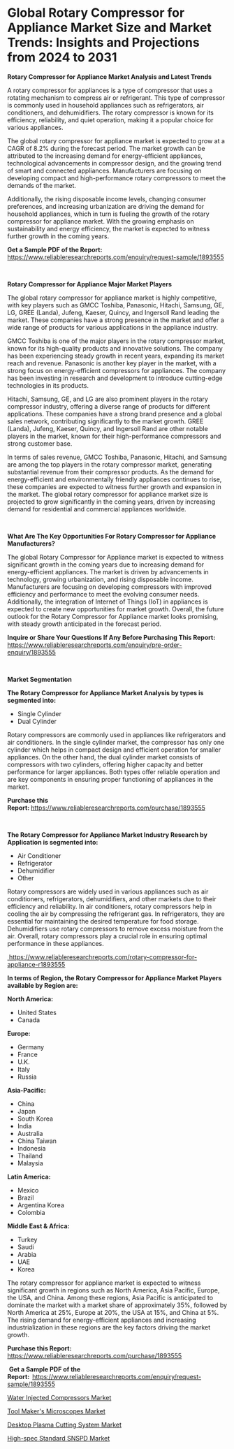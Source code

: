 <p><h1>Global Rotary Compressor for Appliance Market Size and Market Trends: Insights and Projections from 2024 to 2031</h1></p><p><strong>Rotary Compressor for Appliance Market Analysis and Latest Trends</strong></p>
<p><p>A rotary compressor for appliances is a type of compressor that uses a rotating mechanism to compress air or refrigerant. This type of compressor is commonly used in household appliances such as refrigerators, air conditioners, and dehumidifiers. The rotary compressor is known for its efficiency, reliability, and quiet operation, making it a popular choice for various appliances.</p><p>The global rotary compressor for appliance market is expected to grow at a CAGR of 8.2% during the forecast period. The market growth can be attributed to the increasing demand for energy-efficient appliances, technological advancements in compressor design, and the growing trend of smart and connected appliances. Manufacturers are focusing on developing compact and high-performance rotary compressors to meet the demands of the market.</p><p>Additionally, the rising disposable income levels, changing consumer preferences, and increasing urbanization are driving the demand for household appliances, which in turn is fueling the growth of the rotary compressor for appliance market. With the growing emphasis on sustainability and energy efficiency, the market is expected to witness further growth in the coming years.</p></p>
<p><strong>Get a Sample PDF of the Report:&nbsp;</strong> <a href="https://www.reliableresearchreports.com/enquiry/request-sample/1893555">https://www.reliableresearchreports.com/enquiry/request-sample/1893555</a></p>
<p>&nbsp;</p>
<p><strong>Rotary Compressor for Appliance Major Market Players</strong></p>
<p><p>The global rotary compressor for appliance market is highly competitive, with key players such as GMCC Toshiba, Panasonic, Hitachi, Samsung, GE, LG, GREE (Landa), Jufeng, Kaeser, Quincy, and Ingersoll Rand leading the market. These companies have a strong presence in the market and offer a wide range of products for various applications in the appliance industry.</p><p>GMCC Toshiba is one of the major players in the rotary compressor market, known for its high-quality products and innovative solutions. The company has been experiencing steady growth in recent years, expanding its market reach and revenue. Panasonic is another key player in the market, with a strong focus on energy-efficient compressors for appliances. The company has been investing in research and development to introduce cutting-edge technologies in its products.</p><p>Hitachi, Samsung, GE, and LG are also prominent players in the rotary compressor industry, offering a diverse range of products for different applications. These companies have a strong brand presence and a global sales network, contributing significantly to the market growth. GREE (Landa), Jufeng, Kaeser, Quincy, and Ingersoll Rand are other notable players in the market, known for their high-performance compressors and strong customer base.</p><p>In terms of sales revenue, GMCC Toshiba, Panasonic, Hitachi, and Samsung are among the top players in the rotary compressor market, generating substantial revenue from their compressor products. As the demand for energy-efficient and environmentally friendly appliances continues to rise, these companies are expected to witness further growth and expansion in the market. The global rotary compressor for appliance market size is projected to grow significantly in the coming years, driven by increasing demand for residential and commercial appliances worldwide.</p></p>
<p>&nbsp;</p>
<p><strong>What Are The Key Opportunities For Rotary Compressor for Appliance Manufacturers?</strong></p>
<p><p>The global Rotary Compressor for Appliance market is expected to witness significant growth in the coming years due to increasing demand for energy-efficient appliances. The market is driven by advancements in technology, growing urbanization, and rising disposable income. Manufacturers are focusing on developing compressors with improved efficiency and performance to meet the evolving consumer needs. Additionally, the integration of Internet of Things (IoT) in appliances is expected to create new opportunities for market growth. Overall, the future outlook for the Rotary Compressor for Appliance market looks promising, with steady growth anticipated in the forecast period.</p></p>
<p><strong>Inquire or Share Your Questions If Any Before Purchasing This Report:</strong> <a href="https://www.reliableresearchreports.com/enquiry/pre-order-enquiry/1893555">https://www.reliableresearchreports.com/enquiry/pre-order-enquiry/1893555</a></p>
<p>&nbsp;</p>
<p><strong>Market Segmentation</strong></p>
<p><strong>The Rotary Compressor for Appliance Market Analysis by types is segmented into:</strong></p>
<p><ul><li>Single Cylinder</li><li>Dual Cylinder</li></ul></p>
<p><p>Rotary compressors are commonly used in appliances like refrigerators and air conditioners. In the single cylinder market, the compressor has only one cylinder which helps in compact design and efficient operation for smaller appliances. On the other hand, the dual cylinder market consists of compressors with two cylinders, offering higher capacity and better performance for larger appliances. Both types offer reliable operation and are key components in ensuring proper functioning of appliances in the market.</p></p>
<p><strong>Purchase this Report:&nbsp;</strong><a href="https://www.reliableresearchreports.com/purchase/1893555">https://www.reliableresearchreports.com/purchase/1893555</a></p>
<p>&nbsp;</p>
<p><strong>The Rotary Compressor for Appliance Market Industry Research by Application is segmented into:</strong></p>
<p><ul><li>Air Conditioner</li><li>Refrigerator</li><li>Dehumidifier</li><li>Other</li></ul></p>
<p><p>Rotary compressors are widely used in various appliances such as air conditioners, refrigerators, dehumidifiers, and other markets due to their efficiency and reliability. In air conditioners, rotary compressors help in cooling the air by compressing the refrigerant gas. In refrigerators, they are essential for maintaining the desired temperature for food storage. Dehumidifiers use rotary compressors to remove excess moisture from the air. Overall, rotary compressors play a crucial role in ensuring optimal performance in these appliances.</p></p>
<p><a href="https://www.reliableresearchreports.com/rotary-compressor-for-appliance-r1893555">&nbsp;https://www.reliableresearchreports.com/rotary-compressor-for-appliance-r1893555</a></p>
<p><strong>In terms of Region, the Rotary Compressor for Appliance Market Players available by Region are:</strong></p>
<p>
    <p> <strong> North America: </strong>
        <ul>
            <li>United States</li>
            <li>Canada</li>
        </ul>
        </p> 
    <p> <strong> Europe: </strong>
        <ul>
            <li>Germany</li>
            <li>France</li>
            <li>U.K.</li>
            <li>Italy</li>
            <li>Russia</li>
        </ul>
        </p> 
    <p> <strong> Asia-Pacific: </strong>
        <ul>
            <li>China</li>
            <li>Japan</li>
            <li>South Korea</li>
            <li>India</li>
            <li>Australia</li>
            <li>China Taiwan</li>
            <li>Indonesia</li>
            <li>Thailand</li>
            <li>Malaysia</li>
        </ul>
        </p> 
    <p> <strong> Latin America: </strong>
        <ul>
            <li>Mexico</li>
            <li>Brazil</li>
            <li>Argentina Korea</li>
            <li>Colombia</li>
        </ul>
        </p> 
    <p> <strong> Middle East & Africa: </strong>
        <ul>
            <li>Turkey</li>
            <li>Saudi</li>
            <li>Arabia</li>
            <li>UAE</li>
            <li>Korea</li>
        </ul>
    </p>
    </p>
<p><p>The rotary compressor for appliance market is expected to witness significant growth in regions such as North America, Asia Pacific, Europe, the USA, and China. Among these regions, Asia Pacific is anticipated to dominate the market with a market share of approximately 35%, followed by North America at 25%, Europe at 20%, the USA at 15%, and China at 5%. The rising demand for energy-efficient appliances and increasing industrialization in these regions are the key factors driving the market growth.</p></p>
<p><strong>Purchase this Report: </strong><a href="https://www.reliableresearchreports.com/purchase/1893555">https://www.reliableresearchreports.com/purchase/1893555</a></p>
<p>&nbsp;<strong>Get a Sample PDF of the Report:&nbsp;&nbsp;</strong><a href="https://www.reliableresearchreports.com/enquiry/request-sample/1893555">https://www.reliableresearchreports.com/enquiry/request-sample/1893555</a></p>
<p><strong></strong></p>
<p><p><a href="https://github.com/widyafarer/Market-Research-Report-List-1/blob/main/water-injected-compressors-market.md">Water Injected Compressors Market</a></p><p><a href="https://github.com/graysonwolfe1913/Market-Research-Report-List-1/blob/main/tool-makers-microscopes-market.md">Tool Maker's Microscopes Market</a></p><p><a href="https://github.com/sydneyHaley871/Market-Research-Report-List-1/blob/main/desktop-plasma-cutting-system-market.md">Desktop Plasma Cutting System Market</a></p><p><a href="https://github.com/seamusocallaghan/Market-Research-Report-List-1/blob/main/high-spec-standard-snspd-market.md">High-spec Standard SNSPD Market</a></p></p>